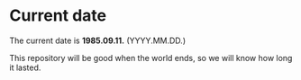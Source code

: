 # Current date

The current date is **1985.09.11.** (YYYY.MM.DD.)

This repository will be good when the world ends, so we will know how long it lasted.